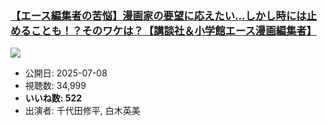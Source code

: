 ### [【エース編集者の苦悩】漫画家の要望に応えたい…しかし時には止めることも！？そのワケは？【講談社＆小学館エース漫画編集者】](https://www.youtube.com/watch?v=IVyCeRYIgbw)
[![](https://img.youtube.com/vi/IVyCeRYIgbw/sddefault.jpg)](https://www.youtube.com/watch?v=IVyCeRYIgbw)
-   公開日: 2025-07-08
-   視聴数: 34,999
-   **いいね数: 522**
-   出演者: 千代田修平, 白木英美
